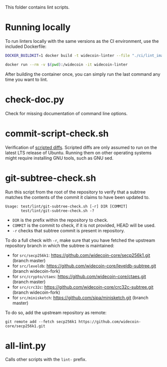 This folder contains lint scripts.

Running locally
===============

To run linters locally with the same versions as the CI environment, use the included
Dockerfile:

```sh
DOCKER_BUILDKIT=1 docker build -t widecoin-linter --file "./ci/lint_imagefile" ./

docker run --rm -v $(pwd):/widecoin -it widecoin-linter
```

After building the container once, you can simply run the last command any time you
want to lint.


check-doc.py
============
Check for missing documentation of command line options.

commit-script-check.sh
======================
Verification of [scripted diffs](/doc/developer-notes.md#scripted-diffs).
Scripted diffs are only assumed to run on the latest LTS release of Ubuntu. Running them on other operating systems
might require installing GNU tools, such as GNU sed.

git-subtree-check.sh
====================
Run this script from the root of the repository to verify that a subtree matches the contents of
the commit it claims to have been updated to.

```
Usage: test/lint/git-subtree-check.sh [-r] DIR [COMMIT]
       test/lint/git-subtree-check.sh -?
```

- `DIR` is the prefix within the repository to check.
- `COMMIT` is the commit to check, if it is not provided, HEAD will be used.
- `-r` checks that subtree commit is present in repository.

To do a full check with `-r`, make sure that you have fetched the upstream repository branch in which the subtree is
maintained:
* for `src/secp256k1`: https://github.com/widecoin-core/secp256k1.git (branch master)
* for `src/leveldb`: https://github.com/widecoin-core/leveldb-subtree.git (branch widecoin-fork)
* for `src/crypto/ctaes`: https://github.com/widecoin-core/ctaes.git (branch master)
* for `src/crc32c`: https://github.com/widecoin-core/crc32c-subtree.git (branch widecoin-fork)
* for `src/minisketch`: https://github.com/sipa/minisketch.git (branch master)

To do so, add the upstream repository as remote:

```
git remote add --fetch secp256k1 https://github.com/widecoin-core/secp256k1.git
```

all-lint.py
===========
Calls other scripts with the `lint-` prefix.
